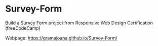 # Survey-Form
Build a Survey Form project from Responsive Web Design Certification (freeCodeCamp)

Webpage:
https://gramajoana.github.io/Survey-Form/
